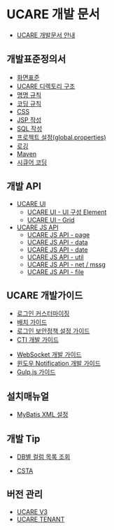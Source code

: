 # UCARE 개발 문서

* [UCARE 개발문서 안내](README.md)


## 개발표준정의서
  * [화면표준](standard/ucare_view.md)
  * [UCARE 디렉토리 구조](standard/ucare_directory.md)
  * [명명 규칙](standard/ucare_naming_rule.md)
  * [코딩 규칙](standard/ucare_cording_rule.md)
  * [CSS](standard/ucare_css.md)
  * [JSP 작성](standard/ucare_jsp.md)
  * [SQL 작성](standard/ucare_sql_xml.md)
  * [프로젝트 설정(global.properties)](ucare_global_properties.md)
  * [로깅](standard/ucare_log4j2.md)
  * [Maven](standard/ucare_maven.md)
  * [시큐어 코딩](standard/ucare_secure_coding.md)

## 개발 API
  * [UCARE UI]()
    * [UCARE UI - UI 구성 Element](api/ucare_ui_element.md)
    * [UCARE UI - Grid](api/ucare_ui_grid.md)
  * [UCARE JS API]()
    * [UCARE JS API - page](api/ucare_api_page.md)
    * [UCARE JS API - data](api/ucare_api_data.md)
    * [UCARE JS API - date](api/ucare_api_date.md)
    * [UCARE JS API - util](api/ucare_api_util.md)
    * [UCARE JS API - net / mssg](api/ucare_api_net_mssg.md)
    * [UCARE JS API - file](api/ucare_api_file.md)

## UCARE 개발가이드
  * [로그인 커스터마이징](devguide/login_dev_guide.md)
  * [배치 가이드](devguide/batch_guide.md)
  * [로그인 보안정책 설정 가이드](devguide/login_security_guide.md)
  * [CTI 개발 가이드](devguide/cti_dev_guide.md)
  <!-- * [라이센스 가이드](devguide/licence_guide.md) -->
  * [WebSocket 개발 가이드](devguide/websocket_guide.md)
  * [윈도우 Notification 개발 가이드](devguide/notification_guide.md)
  * [Gulp.js 가이드](devguide/gulpjs_guide.md)

## 설치매뉴얼
  * [MyBatis XML 설정](setup/setup_mybatis_config.md)

## 개발 Tip
  * [DB별 컬럼 목록 조회](tip/tip_db_select_column.md)
  <!-- * [성능테스트(nGrinder)](tip/tip_ngrinder.md) -->
  * [CSTA](tip/tip_csta_call.md)
  
## 버전 관리
  * [UCARE V3](version/ucare_v3_version_history.md)
  * [UCARE TENANT](version/ucare_tenant_version_history.md)